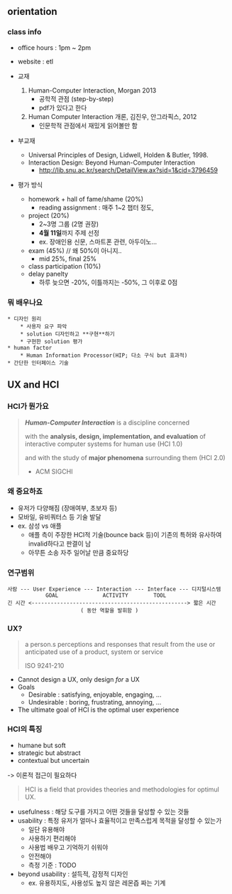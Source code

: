 ## orientation

### class info

* office hours : 1pm ~ 2pm
* website : etl
* 교재
    1. Human-Computer Interaction, Morgan 2013
        * 공학적 관점 (step-by-step)
        * pdf가 있다고 한다
    1. Human Computer Interaction 개론, 김진우, 안그라픽스, 2012
        * 인문학적 관점에서 재밌게 읽어볼만 함
* 부교재
    * Universal Principles of Design, Lidwell, Holden & Butler, 1998.
    * Interaction Design: Beyond Human-Computer Interaction
        * http://lib.snu.ac.kr/search/DetailView.ax?sid=1&cid=3796459

* 평가 방식
    * homework + hall of fame/shame (20%)
        * reading assignment : 매주 1~2 챕터 정도,
    * project (20%)
        * 2~3명 그룹 (2명 권장)
        * **4월 11일**까지 주제 선정
        * ex. 장애인용 신문, 스마트폰 관련, 아두이노... 
    * exam (45%) // 왜 50%이 아니지..
        * mid 25%, final 25%
    * class participation (10%)
    * delay panelty
        * 하루 늦으면 -20%, 이틀까지는 -50%, 그 이후로 0점

### 뭐 배우나요
    * 디자인 원리
        * 사용자 요구 파악
        * solution 디자인하고 **구현**하기
        * 구현한 solution 평가
    * human factor
        * Human Information Processor(HIP; 다소 구식 but 효과적)
    * 간단한 인터페이스 기술


## UX and HCI

### HCI가 뭔가요

> ***Human-Computer Interaction*** is a discipline concerned
>  
> with the **analysis, design, implementation, and evaluation** of interactive computer systems for human use (HCI 1.0)
>  
> and with the study of **major phenomena** surrounding them (HCI 2.0)
>  
> - ACM SIGCHI


### 왜 중요하죠

* 유저가 다양해짐 (장애여부, 초보자 등)
* 모바일, 유비쿼터스 등 기술 발달
* ex. 삼성 vs 애플
    * 애플 측이 주장한 HCI적 기술(bounce back 등)이 기존의 특허와 유사하여 invalid하다고 판결이 남
    * 아무튼 소송 자주 일어날 만큼 중요하당

### 연구범위

```
사람 --- User Experience --- Interaction --- Interface --- 디지털시스템
            GOAL              ACTIVITY        TOOL
긴 시간 <-------------------------------------------------> 짧은 시간
                       ( 동안 역할을 발휘함 )
```

### UX?

> a person.s perceptions and responses that result from the use or anticipated use of a product, system or service
>  
> ISO 9241-210
  
* Cannot design a UX, only design *for* a UX
* Goals
    * Desirable : satisfying, enjoyable, engaging, ...
    * Undesirable : boring, frustrating, annoying, ...
* The ultimate goal of HCI is the optimal user experience

### HCI의 특징

* humane but soft
* strategic but abstract
* contextual but uncertain

-> 이론적 접근이 필요하다

> HCI is a field that provides theories and methodologies for optimul UX.

* usefulness : 해당 도구를 가지고 어떤 것들을 달성할 수 있는 것들
* usability : 특정 유저가 얼마나 효율적이고 만족스럽게 목적을 달성할 수 있는가
    * 일단 유용해야
    * 사용하기 편리해야
    * 사용법 배우고 기억하기 쉬워야
    * 안전해야
    * 측정 기준 : TODO
* beyond usability : 설득적, 감정적 디자인
    * ex. 유용하지도, 사용성도 높지 않은 레몬즙 짜는 기계

